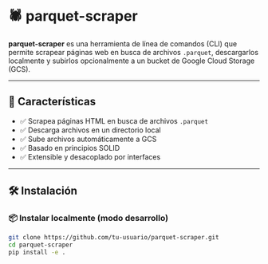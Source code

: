 # 🕷️ parquet-scraper

**parquet-scraper** es una herramienta de línea de comandos (CLI) que permite scrapear páginas web en busca de archivos `.parquet`, descargarlos localmente y subirlos opcionalmente a un bucket de Google Cloud Storage (GCS).

---

## 🚀 Características

- ✅ Scrapea páginas HTML en busca de archivos `.parquet`
- ✅ Descarga archivos en un directorio local
- ✅ Sube archivos automáticamente a GCS
- ✅ Basado en principios SOLID
- ✅ Extensible y desacoplado por interfaces

---

## 🛠️ Instalación

### 📦 Instalar localmente (modo desarrollo)

```bash
git clone https://github.com/tu-usuario/parquet-scraper.git
cd parquet-scraper
pip install -e .
